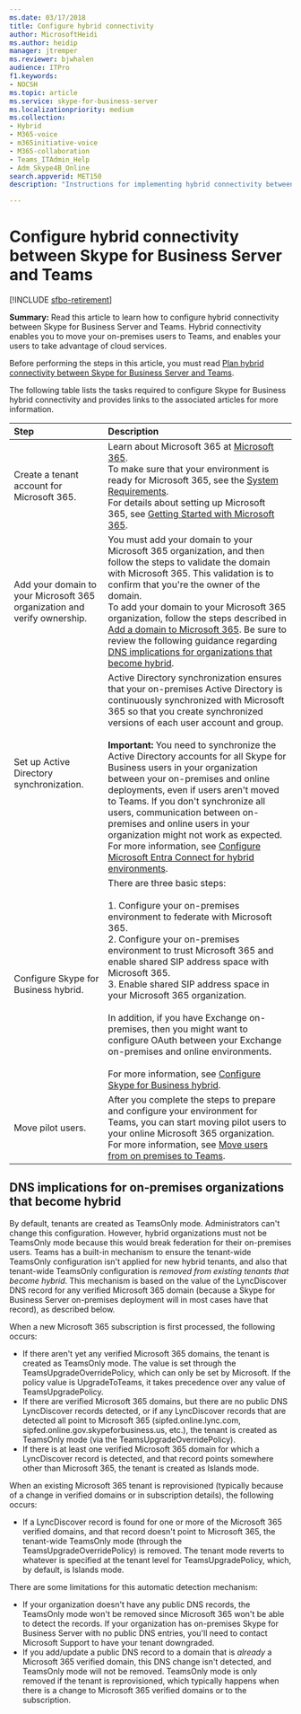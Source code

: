 ```yaml
---
ms.date: 03/17/2018
title: Configure hybrid connectivity 
author: MicrosoftHeidi
ms.author: heidip
manager: jtremper
ms.reviewer: bjwhalen
audience: ITPro
f1.keywords:
- NOCSH
ms.topic: article
ms.service: skype-for-business-server
ms.localizationpriority: medium
ms.collection: 
- Hybrid 
- M365-voice
- m365initiative-voice
- M365-collaboration
- Teams_ITAdmin_Help
- Adm_Skype4B_Online
search.appverid: MET150
description: "Instructions for implementing hybrid connectivity between Skype for Business Server and Teams."

---
```


# Configure hybrid connectivity between Skype for Business Server and Teams

[!INCLUDE [sfbo-retirement](../../Hub/includes/sfbo-retirement.md)]

**Summary:** Read this article to learn how to configure hybrid connectivity between Skype for Business Server and Teams.  Hybrid connectivity enables you to move your on-premises users to Teams, and enables your users to take advantage of cloud services.
  
Before performing the steps in this article, you must read [Plan hybrid connectivity between Skype for Business Server and Teams](plan-hybrid-connectivity.md).
  
The following table lists the tasks required to configure Skype for Business hybrid connectivity and provides links to the associated articles for more information.
  
|Step|Description|
|:-----|:-----|
|Create a tenant account for Microsoft 365.   <br/> |Learn about Microsoft 365 at [Microsoft 365](https://go.microsoft.com/fwlink/p/?LinkId=254980).  <br/> To make sure that your environment is ready for Microsoft 365, see the [System Requirements](https://products.office.com/office-system-requirements).  <br/> For details about setting up Microsoft 365, see [Getting Started with Microsoft 365](https://go.microsoft.com/fwlink/p/?LinkId=254982).  <br/> |
|Add your domain to your Microsoft 365 organization and verify ownership.  <br/> | You must add your domain to your Microsoft 365 organization, and then follow the steps to validate the domain with Microsoft 365. This validation is to confirm that you're the owner of the domain. <br/> To add your domain to your Microsoft 365 organization, follow the steps described in [Add a domain to Microsoft 365](https://support.office.com/article/add-a-domain-to-office-365-6383f56d-3d09-4dcb-9b41-b5f5a5efd611?ui=en-US&rs=en-US&ad=US). Be sure to review the following guidance regarding [DNS implications for organizations that become hybrid](#dns-implications-for-on-premises-organizations-that-become-hybrid). <br/> |
|Set up Active Directory synchronization.  <br/> |Active Directory synchronization ensures that your on-premises Active Directory is continuously synchronized with Microsoft 365 so that you create synchronized versions of each user account and group.  <br/> <br> **Important:** You need to synchronize the Active Directory accounts for all Skype for Business users in your organization between your on-premises and online deployments, even if users aren't moved to Teams. If you don't synchronize all users, communication between on-premises and online users in your organization might not work as expected. For more information, see [Configure Microsoft Entra Connect for hybrid environments](configure-azure-ad-connect.md).         |
| Configure Skype for Business hybrid. | There are three basic steps: <br><br> 1. Configure your on-premises environment to federate with Microsoft 365. <br> 2. Configure your on-premises environment to trust Microsoft 365 and enable shared SIP address space with Microsoft 365.<br> 3. Enable shared SIP address space in your Microsoft 365 organization. <br><br> In addition, if you have Exchange on-premises, then you might want to configure OAuth between your Exchange on-premises and online environments. <br> <br>For more information, see [Configure Skype for Business hybrid](configure-federation-with-skype-for-business-online.md).
|Move pilot users.  <br/> |After you complete the steps to prepare and configure your environment for Teams, you can start moving pilot users to your online Microsoft 365 organization. For more information, see [Move users from on premises to Teams](move-users-from-on-premises-to-Teams.md).  <br/> |

## DNS implications for on-premises organizations that become hybrid

By default, tenants are created as TeamsOnly mode. Administrators can't change this configuration. However, hybrid organizations must not be TeamsOnly mode because this would break federation for their on-premises users. Teams has a built-in mechanism to ensure the tenant-wide TeamsOnly configuration isn't applied for new hybrid tenants, and also that tenant-wide TeamsOnly configuration is *removed from existing tenants that become hybrid*. This mechanism is based on the value of the LyncDiscover DNS record for any verified Microsoft 365 domain (because a Skype for Business Server on-premises deployment will in most cases have that record), as described below.

When a new Microsoft 365 subscription is first processed, the following occurs:

- If there aren't yet any verified Microsoft 365 domains, the tenant is created as TeamsOnly mode. The value is set through the TeamsUpgradeOverridePolicy, which can only be set by Microsoft. If the policy value is UpgradeToTeams, it takes precedence over any value of TeamsUpgradePolicy.
- If there are verified Microsoft 365 domains, but there are no public DNS LyncDiscover records detected, or if any LyncDiscover records that are detected all point to Microsoft 365 (sipfed.online.lync.com, sipfed.online.gov.skypeforbusiness.us, etc.), the tenant is created as TeamsOnly mode (via the TeamsUpgradeOverridePolicy).
- If there is at least one verified Microsoft 365 domain for which a LyncDiscover record is detected, and that record points somewhere other than Microsoft 365, the tenant is created as Islands mode.

When an existing Microsoft 365 tenant is reprovisioned (typically because of a change in verified domains or in subscription details), the following occurs:

- If a LyncDiscover record is found for one or more of the Microsoft 365 verified domains, and that record doesn't point to Microsoft 365, the tenant-wide TeamsOnly mode (through the TeamsUpgradeOverridePolicy) is removed. The tenant mode reverts to whatever is specified at the tenant level for TeamsUpgradePolicy, which, by default, is Islands mode.

There are some limitations for this automatic detection mechanism:

- If your organization doesn't have any public DNS records, the TeamsOnly mode won't be removed since Microsoft 365 won't be able to detect the records. If your organization has on-premises Skype for Business Server with no public DNS entries, you'll need to contact Microsoft Support to have your tenant downgraded.
- If you add/update a public DNS record to a domain that is *already* a Microsoft 365 verified domain, this DNS change isn't detected, and TeamsOnly mode will not be removed. TeamsOnly mode is only removed if the tenant is reprovisioned, which typically happens when there is a change to Microsoft 365 verified domains or to the subscription.  
